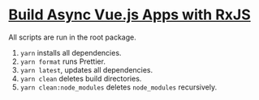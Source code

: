 # [Build Async Vue.js Apps with RxJS]([https://egghead.io/courses/cycle-js-fundamentals](https://egghead.io/courses/build-async-vue-js-apps-with-rxjs))

All scripts are run in the root package.

1. `yarn` installs all dependencies.
2. `yarn format` runs Prettier.
3. `yarn latest`, updates all dependencies.
4. `yarn clean` deletes build directories.
5. `yarn clean:node_modules` deletes `node_modules` recursively.
